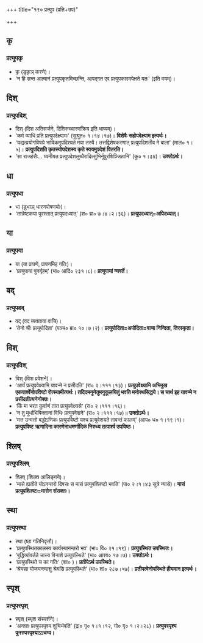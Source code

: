 +++
title="१९० प्रत्युप (प्रति+उप)"

+++

## कृ
### प्रत्युपकृ
- कृ (डुकृञ् करणे)।
- 'न हि सन्त आत्मानं प्रत्युपकृतमिच्छन्ति, आपद्गत एव प्रत्युपकारमपेक्षते यतः' (इति वयम्)।

## दिश्
### प्रत्युपदिश्
- दिश् (दिश अतिसर्जने, दिशिरुच्चारणक्रिय इति भाष्यम्)।
- 'कर्म व्याधिं प्रति प्रत्युपदेक्ष्यामः' (सुश्रुत० १।१४।१७)। **विशेषैः सहोपदेक्ष्याम इत्यर्थः।**
- 'यद्यत्प्रयोगविषये भाविकमुपदिश्यते मया तस्यै। तत्तद्विशेषकरणात् प्रत्युपदिशतीव मे बाला' (माल० १।५)। **प्रत्युपदिशति कृतस्योपदेशस्य कृते स्वयमुपदेशं वितरति।**
- 'सा राजहंसैः… व्यनीयत प्रत्युपदेशलुब्धैरादित्सुभिर्नूपुरशिञ्जितानि' (कु० १।३४)। **उक्तोऽर्थः।**

## धा
### प्रत्युपधा
- धा (डुधाञ् धारणपोषणयोः)।
- 'तान्नेष्टकया पुरस्तात् प्रत्युपदध्यात्' (श० ब्रा० ७।४।२।३६)। **प्रत्युपदध्यात्=अपिदध्यात्।**

## या
### प्रत्युपया
- या (या प्रापणे, प्रापणमिह गतिः)।
- 'प्रत्युपायां पुनर्गृहम्' (भा० आदि० २३१।८)। **प्रत्युपायां न्यवर्ते।**

## वद्
### प्रत्युपवद्
- वद् (वद व्यक्तायां वाचि)।
- 'तेनो श्रीः प्रत्युपोदिता' (पञ्च० ब्रा० १०।७।२)। **प्रत्युपोदिता=अपोदिता=वाचा निन्दिता, तिरस्कृता।**

## विश्
### प्रत्युपविश्
- विश् (विश प्रवेशने)।
- 'आर्यं प्रत्युपवेक्ष्यामि यावन्मे न प्रसीदति' (रा० २।१११।१३)। **प्रत्युपवेक्ष्यामि अभिमुख एकपार्श्वेनोपविष्टो रोत्स्यामीत्यर्थः। तदिदमनुनेतुमनुकूलयितुं भवति मनोरथसिद्धये। स चार्थ इह यावन्मे न प्रसीदतीत्यनेनोक्तः।**
- 'किं मा भरत कुर्वाणं तात प्रत्युपवेक्ष्यसे' (रा० २।१११।१६)।
- 'न तु मूर्धाभिषिक्तानां विधिः प्रत्युपवेशने' (रा० २।१११।१७)॥ **उक्तोऽर्थः।**
- 'मत्त उन्मत्तो बद्धोऽणिकः प्रत्युपविष्टो यश्च प्रत्युवेशयते तावन्तं कालम्' (आप० ध० १।१९।१)। **प्रत्युपविष्ट ऋणादिना कारणेनाधमर्णादिकं निरुध्य तत्पार्श्व उपविष्टः।**

## श्लिष्
### प्रत्युपश्लिष्
- श्लिष् (शिलष आलिङ्गने)।
- 'मासे ह्यतीते योऽनन्तरो दिवसः स मासं प्रत्युपश्लिष्टो भवति' (पा० २।१।४३ सूत्रे न्यासे)। **मासं प्रत्युपश्लिष्टः=मासेन संसक्तः।**

## स्था
### प्रत्युपस्था
- स्था (ष्ठा गतिनिवृत्तौ)।
- 'प्रत्युपस्थितकालस्य कार्यस्यानन्तरो भव' (भा० वि० २१।१९)। **प्रत्युपस्थित उपस्थितः।**
- 'बुद्धिर्व्यावर्तते चास्य विनाशे प्रत्युपस्थिते' (भा० आश्व० १७।७)। **उक्तोऽर्थः।**
- 'प्रत्युपस्थिते च का गतिः' (शा० )। **प्रतीपेऽर्थ उपस्थिते।**
- 'श्रेयसा योजयन्त्याशु श्रेयसि प्रत्युपस्थिते' (भा० शां० २८७।५७)। **प्रतीपत्वेनोपस्थिते हीयमान इत्यर्थः।**

## स्पृश्
### प्रत्युपस्पृश्
- स्पृश् (स्पृश संस्पर्शने)।
- 'अन्ततः प्रत्युपस्पृश्य शुचिर्भवति' (द्रा० गृ० १।१।१२, गो० गृ० १।२।२८)। **प्रत्युपस्पृश्य पुनरुपस्पृश्याऽऽचम्य।**
